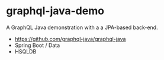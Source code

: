 # graphql-java-demo

A GraphQL Java demonstration with a a JPA-based back-end.

- https://github.com/graphql-java/graphql-java
- Spring Boot / Data
- HSQLDB
